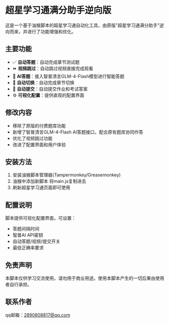 # 超星学习通满分助手逆向版

这是一个基于油猴脚本的超星学习通自动化工具，由原版"超星学习通满分助手"逆向而来，并进行了功能增强和优化。

## 主要功能

- ✅ **自动答题**：自动完成章节测试题
- ⏩ **视频跳过**：自动跳过视频直接完成观看
- 🧠 **AI答题**：接入智普清言GLM-4-Flash模型进行智能答题
- 🔄 **自动切换**：自动完成章节切换
- 📝 **自动提交**：自动提交作业和考试答案
- ⚙️ **可视化配置**：提供直观的配置界面

## 修改内容

- 移除了原版的付费题库功能
- 新增了智普清言GLM-4-Flash AI答题接口，配合原有题库协同作答
- 优化了视频跳过功能
- 改进了配置界面和用户体验

## 安装方法

1. 安装油猴脚本管理器(Tampermonkey/Greasemonkey)
2. 油猴中添加新脚本 将main.js复制进去
3. 刷新超星学习通页面即可使用

## 配置说明

脚本提供可视化配置界面，可设置：

- 答题间隔时间
- 智普AI API密钥
- 自动答题/视频/提交开关
- 最低正确率要求

## 免责声明

本脚本仅供学习交流使用，请勿用于商业用途。使用本脚本产生的一切后果由使用者自行承担。

## 联系作者

qq邮箱：2890808817@qq.com
